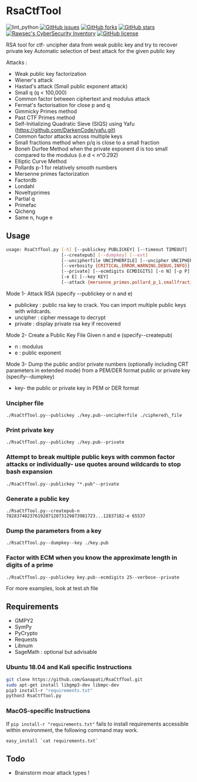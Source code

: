 # RsaCtfTool

![lint_python](https://github.com/Ganapati/RsaCtfTool/workflows/lint_python/badge.svg)
[![GitHub issues](https://img.shields.io/github/issues/Ganapati/RsaCtfTool.svg)](https://github.com/Ganapati/RsaCtfTool/issues)
[![GitHub forks](https://img.shields.io/github/forks/Ganapati/RsaCtfTool.svg)](https://github.com/Ganapati/RsaCtfTool/network)
[![GitHub stars](https://img.shields.io/github/stars/Ganapati/RsaCtfTool.svg)](https://github.com/Ganapati/RsaCtfTool/stargazers)
[![Rawsec's CyberSecurity Inventory](https://inventory.rawsec.ml/img/badges/Rawsec-inventoried-FF5050_flat.svg)](https://inventory.rawsec.ml/tools.html#RsaCtfTool)
[![GitHub license](https://img.shields.io/github/license/Ganapati/RsaCtfTool.svg)](https://github.com/Ganapati/RsaCtfTool)

RSA tool for ctf- uncipher data from weak public key and try to recover private key
Automatic selection of best attack for the given public key

Attacks :

- Weak public key factorization
- Wiener's attack
- Hastad's attack (Small public exponent attack)
- Small q (q < 100,000)
- Common factor between ciphertext and modulus attack
- Fermat's factorisation for close p and q
- Gimmicky Primes method
- Past CTF Primes method
- Self-Initializing Quadratic Sieve (SIQS) using Yafu (<https://github.com/DarkenCode/yafu.git)>
- Common factor attacks across multiple keys
- Small fractions method when p/q is close to a small fraction
- Boneh Durfee Method when the private exponent d is too small compared to the modulus (i.e d < n^0.292)
- Elliptic Curve Method
- Pollards p-1 for relatively smooth numbers
- Mersenne primes factorization
- Factordb
- Londahl
- Noveltyprimes
- Partial q
- Primefac
- Qicheng
- Same n, huge e

## Usage

```bash
usage: RsaCtfTool.py [-h] [--publickey PUBLICKEY] [--timeout TIMEOUT]
                     [--createpub] [--dumpkey] [--ext]
                     [--uncipherfile UNCIPHERFILE] [--uncipher UNCIPHER]
                     [--verbosity {CRITICAL,ERROR,WARNING,DEBUG,INFO}]
                     [--private] [--ecmdigits ECMDIGITS] [-n N] [-p P] [-q Q]
                     [-e E] [--key KEY]
                     [--attack {mersenne_primes,pollard_p_1,smallfraction,smallq,boneh_durfee,noveltyprimes,ecm,factordb,wiener,siqs,pastctfprimes,partial_q,comfact_cn,hastads,fermat,nullattack,primefac,commonfactors,same_n_huge_e,all}]
```

Mode 1- Attack RSA (specify --publickey or n and e)

- publickey : public rsa key to crack. You can import multiple public keys with wildcards.
- uncipher : cipher message to decrypt
- private : display private rsa key if recovered

Mode 2- Create a Public Key File Given n and e (specify--createpub)

- n : modulus
- e : public exponent

Mode 3- Dump the public and/or private numbers (optionally including CRT parameters in extended mode) from a PEM/DER format public or private key (specify--dumpkey)

- key- the public or private key in PEM or DER format

### Uncipher file

`./RsaCtfTool.py--publickey ./key.pub--uncipherfile ./ciphered\_file`

### Print private key

`./RsaCtfTool.py--publickey ./key.pub--private`

### Attempt to break multiple public keys with common factor attacks or individually- use quotes around wildcards to stop bash expansion

`./RsaCtfTool.py--publickey "*.pub"--private`

### Generate a public key

`./RsaCtfTool.py--createpub-n 7828374823761928712873129873981723...12837182-e 65537`

### Dump the parameters from a key

`./RsaCtfTool.py--dumpkey--key ./key.pub`

### Factor with ECM when you know the approximate length in digits of a prime

`./RsaCtfTool.py--publickey key.pub--ecmdigits 25--verbose--private`

For more examples, look at test.sh file

## Requirements

- GMPY2
- SymPy
- PyCrypto
- Requests
- Libnum
- SageMath : optional but advisable

### Ubuntu 18.04 and Kali specific Instructions

```bash
git clone https://github.com/Ganapati/RsaCtfTool.git
sudo apt-get install libgmp3-dev libmpc-dev
pip3 install-r "requirements.txt"
python3 RsaCtfTool.py
```

### MacOS-specific Instructions

If `pip install-r "requirements.txt"` fails to install requirements accessible within environment, the following command may work.

``easy_install `cat requirements.txt` ``

## Todo

- Brainstorm moar attack types !

